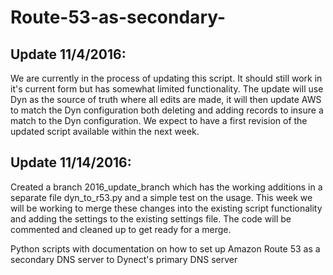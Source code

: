 # Route-53-as-secondary-

<h2>Update 11/4/2016: </h2>We are currently in the process of updating this script. 
It should still work in it's current form but has somewhat limited functionality. The update will use Dyn as the source 
of truth where all edits are made, it will then update AWS to match the Dyn configuration both deleting and adding records
 to insure a match to the Dyn configuration. We expect to have a first revision of the updated script available within the next week.
 
<h2>Update 11/14/2016:</h2> 
Created a branch 2016_update_branch which has the working additions in a separate file dyn_to_r53.py and a simple test on the usage. This week we will be working to merge these changes into the existing script functionality and adding the settings to the existing settings file. The code will be commented and cleaned up to get ready for a merge. 


Python scripts with documentation on how to set up Amazon Route 53 as a secondary DNS server to Dynect's primary DNS server
